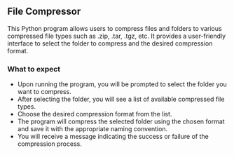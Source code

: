 ## File Compressor

This Python program allows users to compress files and folders to various compressed file types such as .zip, .tar, .tgz, etc. It provides a user-friendly interface to select the folder to compress and the desired compression format.

### What to expect
- Upon running the program, you will be prompted to select the folder you want to compress.
- After selecting the folder, you will see a list of available compressed file types.
- Choose the desired compression format from the list.
- The program will compress the selected folder using the chosen format and save it with the appropriate naming convention.
- You will receive a message indicating the success or failure of the compression process.